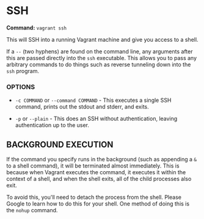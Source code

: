 # SSH #
**Command:** `vagrant ssh`

This will SSH into a running Vagrant machine and give you access to a shell.

If a `--` (two hyphens) are found on the command line, any arguments after this are passed directly into the `ssh` executable. This allows you to pass any arbitrary commands to do things such as reverse tunneling down into the `ssh` program.

### OPTIONS ##

* `-c COMMAND` or `--command COMMAND` - This executes a single SSH command, prints out the stdout and stderr, and exits.

* `-p` or `--plain` - This does an SSH without authentication, leaving authentication up to the user.

## BACKGROUND EXECUTION ##

If the command you specify runs in the background (such as appending a `&` to a shell command), it will be terminated almost immediately. This is because when Vagrant executes the command, it executes it within the context of a shell, and when the shell exits, all of the child processes also exit.

To avoid this, you'll need to detach the process from the shell. Please Google to learn how to do this for your shell. One method of doing this is the `nohup` command.